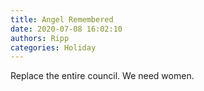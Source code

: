 ```yaml
---
title: Angel Remembered
date: 2020-07-08 16:02:10
authors: Ripp
categories: Holiday
---
```


 Replace the entire council. We need women.